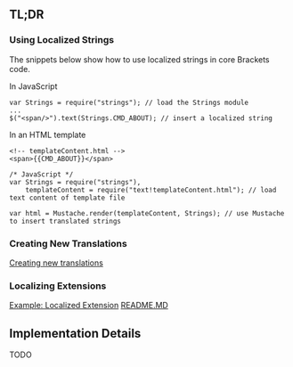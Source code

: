 ## TL;DR

### Using Localized Strings

The snippets below show how to use localized strings in core Brackets code.

In JavaScript
```
var Strings = require("strings"); // load the Strings module
...
$("<span/>").text(Strings.CMD_ABOUT); // insert a localized string
```

In an HTML template
```
<!-- templateContent.html -->
<span>{{CMD_ABOUT}}</span>

/* JavaScript */
var Strings = require("strings"),
    templateContent = require("text!templateContent.html"); // load text content of template file

var html = Mustache.render(templateContent, Strings); // use Mustache to insert translated strings
```

### Creating New Translations
[Creating new translations](https://github.com/adobe/brackets/blob/master/src/nls/README.md)

### Localizing Extensions
[Example: Localized Extension](https://github.com/adobe/brackets/tree/master/src/extensions/disabled/LocalizationExample)
[README.MD](https://github.com/adobe/brackets/tree/master/src/extensions/disabled/LocalizationExample/README.MD)

## Implementation Details

TODO